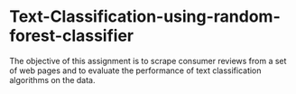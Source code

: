 # Text-Classification-using-random-forest-classifier
The objective of this assignment is to scrape consumer reviews from a set of web pages and to evaluate the performance of text classification algorithms on the data.
